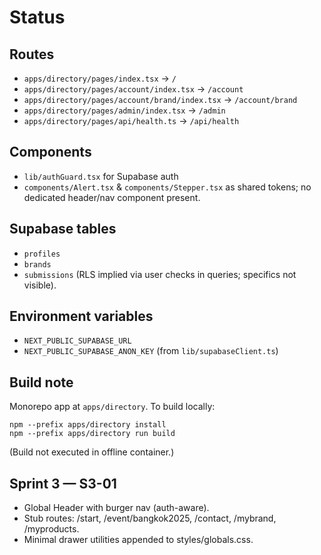 # Status

## Routes
- `apps/directory/pages/index.tsx` → `/`
- `apps/directory/pages/account/index.tsx` → `/account`
- `apps/directory/pages/account/brand/index.tsx` → `/account/brand`
- `apps/directory/pages/admin/index.tsx` → `/admin`
- `apps/directory/pages/api/health.ts` → `/api/health`

## Components
- `lib/authGuard.tsx` for Supabase auth
- `components/Alert.tsx` & `components/Stepper.tsx` as shared tokens; no dedicated header/nav component present.

## Supabase tables
- `profiles`
- `brands`
- `submissions` (RLS implied via user checks in queries; specifics not visible).

## Environment variables
- `NEXT_PUBLIC_SUPABASE_URL`
- `NEXT_PUBLIC_SUPABASE_ANON_KEY`
(from `lib/supabaseClient.ts`)

## Build note
Monorepo app at `apps/directory`. To build locally:

```
npm --prefix apps/directory install
npm --prefix apps/directory run build
```
(Build not executed in offline container.)

## Sprint 3 — S3-01
- Global Header with burger nav (auth-aware).
- Stub routes: /start, /event/bangkok2025, /contact, /mybrand, /myproducts.
- Minimal drawer utilities appended to styles/globals.css.